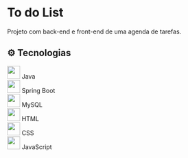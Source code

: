 # To do List

Projeto com back-end e front-end de uma agenda de tarefas.

## ⚙️ Tecnologias

<img src="https://cdn.jsdelivr.net/gh/devicons/devicon/icons/java/java-original.svg" width="30" />  Java  
<img src="https://cdn.jsdelivr.net/gh/devicons/devicon/icons/spring/spring-original.svg" width="30" />  Spring Boot  
<img src="https://cdn.jsdelivr.net/gh/devicons/devicon/icons/mysql/mysql-original.svg" width="30" />  MySQL  
<img src="https://cdn.jsdelivr.net/gh/devicons/devicon/icons/html5/html5-original.svg" width="30" />  HTML  
<img src="https://cdn.jsdelivr.net/gh/devicons/devicon/icons/css3/css3-original.svg" width="30" />  CSS  
<img src="https://cdn.jsdelivr.net/gh/devicons/devicon/icons/javascript/javascript-original.svg" width="30" />  JavaScript

